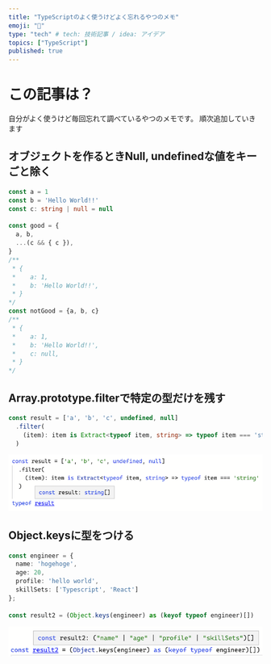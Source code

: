 ```yaml
---
title: "TypeScriptのよく使うけどよく忘れるやつのメモ"
emoji: "🎉"
type: "tech" # tech: 技術記事 / idea: アイデア
topics: ["TypeScript"]
published: true
---
```


# この記事は？
自分がよく使うけど毎回忘れて調べているやつのメモです。
順次追加していきます

## オブジェクトを作るときNull, undefinedな値をキーごと除く
```ts
const a = 1
const b = 'Hello World!!'
const c: string | null = null

const good = {
  a, b,
  ...(c && { c }),
}
/**
 * {
 *    a: 1,
 *    b: 'Hello World!!',
 * }
*/
const notGood = {a, b, c} 
/**
 * {
 *    a: 1,
 *    b: 'Hello World!!',
 *    c: null,
 * }
*/
```

## Array.prototype.filterで特定の型だけを残す
```ts
const result = ['a', 'b', 'c', undefined, null]
  .filter(
    (item): item is Extract<typeof item, string> => typeof item === 'string'
  )
```
![](/images/my-typescript-tips/result1.png)



## Object.keysに型をつける
```ts
const engineer = {
  name: 'hogehoge',
  age: 20,
  profile: 'hello world',
  skillSets: ['Typescript', 'React']
};

const result2 = (Object.keys(engineer) as (keyof typeof engineer)[])
```
![](/images/my-typescript-tips/result2.png)